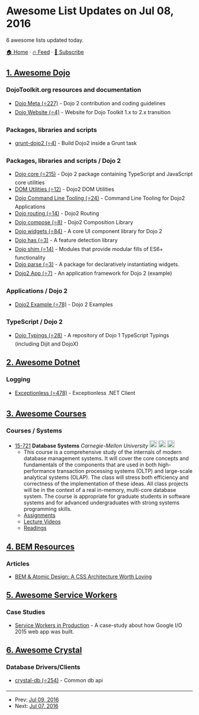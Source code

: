 # Awesome List Updates on Jul 08, 2016

6 awesome lists updated today.

[🏠 Home](/README.md) · [🔥 Feed](https://test.trackawesomelist.com/feed.xml) · [📮 Subscribe](https://trackawesomelist.us17.list-manage.com/subscribe?u=d2f0117aa829c83a63ec63c2f&id=36a103854c)



## [1. Awesome Dojo](/content/petk/awesome-dojo/README.md)

### DojoToolkit.org resources and documentation

*   [Dojo Meta (⭐227)](https://github.com/dojo/meta) - Dojo 2 contribution and coding guidelines
*   [Dojo Website (⭐4)](https://github.com/dojo/dojo-website) - Website for Dojo Toolkit 1.x to 2.x transition

### Packages, libraries and scripts

*   [grunt-dojo2 (⭐4)](https://github.com/dojo/grunt-dojo2) - Build Dojo2 inside a Grunt task

### Packages, libraries and scripts / Dojo 2

*   [Dojo core (⭐215)](https://github.com/dojo/core) - Dojo 2 package containing TypeScript and JavaScript core utilities
*   [DOM Utilities (⭐12)](https://github.com/dojo/dom) - Dojo2 DOM Utilities
*   [Dojo Command Line Tooling (⭐24)](https://github.com/dojo/cli)   - Command Line Tooling for Dojo2 Applications
*   [Dojo routing (⭐14)](https://github.com/dojo/routing) - Dojo2 Routing
*   [Dojo compose (⭐8)](https://github.com/dojo/compose) - Dojo2 Composition Library
*   [Dojo widgets (⭐84)](https://github.com/dojo/widgets) - A core UI component library for Dojo 2
*   [Dojo has (⭐3)](https://github.com/dojo/has) - A feature detection library
*   [Dojo shim (⭐14)](https://github.com/dojo/shim) - Modules that provide modular fills of ES6+ functionality
*   [Dojo parse (⭐3)](https://github.com/dojo/parser) - A package for declaratively instantiating widgets.
*   [Dojo2 App (⭐7)](https://github.com/dojo/app) - An application framework for Dojo 2 (example)

### Applications / Dojo 2

*   [Dojo2 Example (⭐78)](https://github.com/dojo/examples) - Dojo 2 Examples

### TypeScript / Dojo 2

*   [Dojo Typings (⭐28)](https://github.com/dojo/typings) - A repository of Dojo 1 TypeScript Typings (including Dijit and DojoX)

## [2. Awesome Dotnet](/content/quozd/awesome-dotnet/README.md)

### Logging

*   [Exceptionless (⭐478)](https://github.com/exceptionless/Exceptionless.Net) - Exceptionless .NET Client

## [3. Awesome Courses](/content/prakhar1989/awesome-courses/README.md)

### Courses / Systems

*   [15-721](http://15721.courses.cs.cmu.edu/spring2016/) **Database Systems** *Carnegie-Mellon University* <img src="https://assets-cdn.github.com/images/icons/emoji/unicode/1f4f9.png" width="20" height="20" alt="Lecture Videos" title="Lecture Videos" /> <img src="https://assets-cdn.github.com/images/icons/emoji/unicode/1f4bb.png" width="20" height="20" alt="Assignments" title="Assignments" /> <img src="https://assets-cdn.github.com/images/icons/emoji/unicode/1f4da.png" width="20" height="20" alt="Readings" title="Readings" />
    *   This course is a comprehensive study of the internals of modern database management systems. It will cover the core concepts and fundamentals of the components that are used in both high-performance transaction processing systems (OLTP) and large-scale analytical systems (OLAP). The class will stress both efficiency and correctness of the implementation of these ideas. All class projects will be in the context of a real in-memory, multi-core database system. The course is appropriate for graduate students in software systems and for advanced undergraduates with strong systems programming skills.
    *   [Assignments](http://15721.courses.cs.cmu.edu/spring2016/syllabus.html)
    *   [Lecture Videos](https://www.youtube.com/playlist?list=PLSE8ODhjZXjbisIGOepfnlbfxeH7TW-8O)
    *   [Readings](http://15721.courses.cs.cmu.edu/spring2016/schedule.html)

## [4. BEM Resources](/content/sturobson/BEM-resources/README.md)

### Articles

*   [BEM & Atomic Design: A CSS Architecture Worth Loving](https://www.lullabot.com/articles/bem-atomic-design-a-css-architecture-worth-loving)

## [5. Awesome Service Workers](/content/TalAter/awesome-service-workers/README.md)

### Case Studies

*   [Service Workers in Production](https://developers.google.com/web/showcase/case-study/service-workers-iowa) - A case-study about how Google I/O 2015 web app was built.

## [6. Awesome Crystal](/content/veelenga/awesome-crystal/README.md)

### Database Drivers/Clients

*   [crystal-db (⭐254)](https://github.com/crystal-lang/crystal-db) - Common db api

---

- Prev: [Jul 09, 2016](/content/2016/07/09/README.md)
- Next: [Jul 07, 2016](/content/2016/07/07/README.md)